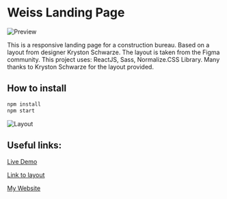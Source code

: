 # Weiss Landing Page

![Preview](https://github.com/mribitkov/weiss-react/blob/docs/preview.png)

This is a responsive landing page for a construction bureau. Based on a layout from designer Kryston Schwarze. The layout is taken from the Figma community. This project uses: ReactJS, Sass, Normalize.CSS Library. Many thanks to Kryston Schwarze for the layout provided.

## How to install

```bash
npm install
npm start
```

![Layout](https://github.com/mribitkov/weiss-react/blob/docs/layout.png)

## Useful links:
[Live Demo](https://weiss.bitkov.me/)

[Link to layout](https://www.figma.com/file/1IeS1NLp4pe6c5nPSfTYdv/Weiss-Landing-Page?node-id=38%3A43)

[My Website](https://bitkov.me/)

